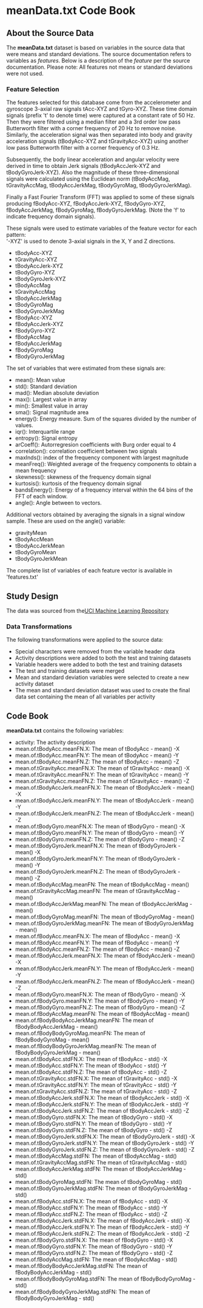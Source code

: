 # meanData.txt Code Book

## About the Source Data

The **meanData.txt** dataset is based on variables in the source data that were means and standard deviations. The source documentation refers to variables as *features*. Below is a description of the *feature* per the source documentation. Please note: All features not means or standard deviations were not used.

### Feature Selection 

The features selected for this database come from the accelerometer and gyroscope 3-axial raw signals tAcc-XYZ and tGyro-XYZ. These time domain signals (prefix 't' to denote time) were captured at a constant rate of 50 Hz. Then they were filtered using a median filter and a 3rd order low pass Butterworth filter with a corner frequency of 20 Hz to remove noise. Similarly, the acceleration signal was then separated into body and gravity acceleration signals (tBodyAcc-XYZ and tGravityAcc-XYZ) using another low pass Butterworth filter with a corner frequency of 0.3 Hz. 

Subsequently, the body linear acceleration and angular velocity were derived in time to obtain Jerk signals (tBodyAccJerk-XYZ and tBodyGyroJerk-XYZ). Also the magnitude of these three-dimensional signals were calculated using the Euclidean norm (tBodyAccMag, tGravityAccMag, tBodyAccJerkMag, tBodyGyroMag, tBodyGyroJerkMag). 

Finally a Fast Fourier Transform (FFT) was applied to some of these signals producing fBodyAcc-XYZ, fBodyAccJerk-XYZ, fBodyGyro-XYZ, fBodyAccJerkMag, fBodyGyroMag, fBodyGyroJerkMag. (Note the 'f' to indicate frequency domain signals). 

These signals were used to estimate variables of the feature vector for each pattern:  
'-XYZ' is used to denote 3-axial signals in the X, Y and Z directions.

- tBodyAcc-XYZ
- tGravityAcc-XYZ
- tBodyAccJerk-XYZ
- tBodyGyro-XYZ
- tBodyGyroJerk-XYZ
- tBodyAccMag
- tGravityAccMag
- tBodyAccJerkMag
- tBodyGyroMag
- tBodyGyroJerkMag
- fBodyAcc-XYZ
- fBodyAccJerk-XYZ
- fBodyGyro-XYZ
- fBodyAccMag
- fBodyAccJerkMag
- fBodyGyroMag
- fBodyGyroJerkMag

The set of variables that were estimated from these signals are: 

- mean(): Mean value
- std(): Standard deviation
- mad(): Median absolute deviation 
- max(): Largest value in array
- min(): Smallest value in array
- sma(): Signal magnitude area
- energy(): Energy measure. Sum of the squares divided by the number of values. 
- iqr(): Interquartile range 
- entropy(): Signal entropy
- arCoeff(): Autorregresion coefficients with Burg order equal to 4
- correlation(): correlation coefficient between two signals
- maxInds(): index of the frequency component with largest magnitude
- meanFreq(): Weighted average of the frequency components to obtain a mean frequency
- skewness(): skewness of the frequency domain signal 
- kurtosis(): kurtosis of the frequency domain signal 
- bandsEnergy(): Energy of a frequency interval within the 64 bins of the FFT of each window.
- angle(): Angle between to vectors.

Additional vectors obtained by averaging the signals in a signal window sample. These are used on the angle() variable:

- gravityMean
- tBodyAccMean
- tBodyAccJerkMean
- tBodyGyroMean
- tBodyGyroJerkMean

The complete list of variables of each feature vector is available in 'features.txt'

## Study Design

The data was sourced from the[UCI Machine Learning Repository](http://archive.ics.uci.edu/ml/datasets/Human+Activity+Recognition+Using+Smartphones)
### Data Transformations
The following transformations were applied to the source data:
- Special characters were removed from the variable header data
- Activity descriptions were added to both the test and training datasets
- Variable headers were added to both the test and training datasets
- The test and training datasets were merged
- Mean and standard deviation variables were selected to create a new activity dataset
- The mean and standard deviation dataset was used to create the final data set containing the mean of all variables per activity

## Code Book
**meanData.txt** contains the following variables:
- activity: The activity description
- mean.of.tBodyAcc.meanFN.X: The mean of tBodyAcc - mean() -X
- mean.of.tBodyAcc.meanFN.Y: The mean of tBodyAcc - mean() -Y
- mean.of.tBodyAcc.meanFN.Z: The mean of tBodyAcc - mean() -Z
- mean.of.tGravityAcc.meanFN.X: The mean of tGravityAcc - mean() -X
- mean.of.tGravityAcc.meanFN.Y: The mean of tGravityAcc - mean() -Y
- mean.of.tGravityAcc.meanFN.Z: The mean of tGravityAcc - mean() -Z
- mean.of.tBodyAccJerk.meanFN.X: The mean of tBodyAccJerk - mean() -X
- mean.of.tBodyAccJerk.meanFN.Y: The mean of tBodyAccJerk - mean() -Y
- mean.of.tBodyAccJerk.meanFN.Z: The mean of tBodyAccJerk - mean() -Z
- mean.of.tBodyGyro.meanFN.X: The mean of tBodyGyro - mean() -X
- mean.of.tBodyGyro.meanFN.Y: The mean of tBodyGyro - mean() -Y
- mean.of.tBodyGyro.meanFN.Z: The mean of tBodyGyro - mean() -Z
- mean.of.tBodyGyroJerk.meanFN.X: The mean of tBodyGyroJerk - mean() -X
- mean.of.tBodyGyroJerk.meanFN.Y: The mean of tBodyGyroJerk - mean() -Y
- mean.of.tBodyGyroJerk.meanFN.Z: The mean of tBodyGyroJerk - mean() -Z
- mean.of.tBodyAccMag.meanFN: The mean of tBodyAccMag - mean()
- mean.of.tGravityAccMag.meanFN: The mean of tGravityAccMag - mean()
- mean.of.tBodyAccJerkMag.meanFN: The mean of tBodyAccJerkMag - mean()
- mean.of.tBodyGyroMag.meanFN: The mean of tBodyGyroMag - mean()
- mean.of.tBodyGyroJerkMag.meanFN: The mean of tBodyGyroJerkMag - mean()
- mean.of.fBodyAcc.meanFN.X: The mean of fBodyAcc - mean() -X
- mean.of.fBodyAcc.meanFN.Y: The mean of fBodyAcc - mean() -Y
- mean.of.fBodyAcc.meanFN.Z: The mean of fBodyAcc - mean() -Z
- mean.of.fBodyAccJerk.meanFN.X: The mean of fBodyAccJerk - mean() -X
- mean.of.fBodyAccJerk.meanFN.Y: The mean of fBodyAccJerk - mean() -Y
- mean.of.fBodyAccJerk.meanFN.Z: The mean of fBodyAccJerk - mean() -Z
- mean.of.fBodyGyro.meanFN.X: The mean of fBodyGyro - mean() -X
- mean.of.fBodyGyro.meanFN.Y: The mean of fBodyGyro - mean() -Y
- mean.of.fBodyGyro.meanFN.Z: The mean of fBodyGyro - mean() -Z
- mean.of.fBodyAccMag.meanFN: The mean of fBodyAccMag - mean()
- mean.of.fBodyBodyAccJerkMag.meanFN: The mean of fBodyBodyAccJerkMag - mean()
- mean.of.fBodyBodyGyroMag.meanFN: The mean of fBodyBodyGyroMag - mean()
- mean.of.fBodyBodyGyroJerkMag.meanFN: The mean of fBodyBodyGyroJerkMag - mean()
- mean.of.tBodyAcc.stdFN.X: The mean of tBodyAcc - std() -X
- mean.of.tBodyAcc.stdFN.Y: The mean of tBodyAcc - std() -Y
- mean.of.tBodyAcc.stdFN.Z: The mean of tBodyAcc - std() -Z
- mean.of.tGravityAcc.stdFN.X: The mean of tGravityAcc - std() -X
- mean.of.tGravityAcc.stdFN.Y: The mean of tGravityAcc - std() -Y
- mean.of.tGravityAcc.stdFN.Z: The mean of tGravityAcc - std() -Z
- mean.of.tBodyAccJerk.stdFN.X: The mean of tBodyAccJerk - std() -X
- mean.of.tBodyAccJerk.stdFN.Y: The mean of tBodyAccJerk - std() -Y
- mean.of.tBodyAccJerk.stdFN.Z: The mean of tBodyAccJerk - std() -Z
- mean.of.tBodyGyro.stdFN.X: The mean of tBodyGyro - std() -X
- mean.of.tBodyGyro.stdFN.Y: The mean of tBodyGyro - std() -Y
- mean.of.tBodyGyro.stdFN.Z: The mean of tBodyGyro - std() -Z
- mean.of.tBodyGyroJerk.stdFN.X: The mean of tBodyGyroJerk - std() -X
- mean.of.tBodyGyroJerk.stdFN.Y: The mean of tBodyGyroJerk - std() -Y
- mean.of.tBodyGyroJerk.stdFN.Z: The mean of tBodyGyroJerk - std() -Z
- mean.of.tBodyAccMag.stdFN: The mean of tBodyAccMag - std()
- mean.of.tGravityAccMag.stdFN: The mean of tGravityAccMag - std()
- mean.of.tBodyAccJerkMag.stdFN: The mean of tBodyAccJerkMag - std()
- mean.of.tBodyGyroMag.stdFN: The mean of tBodyGyroMag - std()
- mean.of.tBodyGyroJerkMag.stdFN: The mean of tBodyGyroJerkMag - std()
- mean.of.fBodyAcc.stdFN.X: The mean of fBodyAcc - std() -X
- mean.of.fBodyAcc.stdFN.Y: The mean of fBodyAcc - std() -Y
- mean.of.fBodyAcc.stdFN.Z: The mean of fBodyAcc - std() -Z
- mean.of.fBodyAccJerk.stdFN.X: The mean of fBodyAccJerk - std() -X
- mean.of.fBodyAccJerk.stdFN.Y: The mean of fBodyAccJerk - std() -Y
- mean.of.fBodyAccJerk.stdFN.Z: The mean of fBodyAccJerk - std() -Z
- mean.of.fBodyGyro.stdFN.X: The mean of fBodyGyro - std() -X
- mean.of.fBodyGyro.stdFN.Y: The mean of fBodyGyro - std() -Y
- mean.of.fBodyGyro.stdFN.Z: The mean of fBodyGyro - std() -Z
- mean.of.fBodyAccMag.stdFN: The mean of fBodyAccMag - std()
- mean.of.fBodyBodyAccJerkMag.stdFN: The mean of fBodyBodyAccJerkMag - std()
- mean.of.fBodyBodyGyroMag.stdFN: The mean of fBodyBodyGyroMag - std()
- mean.of.fBodyBodyGyroJerkMag.stdFN: The mean of fBodyBodyGyroJerkMag - std()

